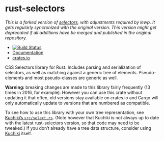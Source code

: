 rust-selectors
==============

*This is a forked version of [selectors](https://github.com/servo/servo), with adjustments required by lewp. It gets regularly syncronized with the original version. This version might get deprecated if all additions have be merged and published in the original repository.*

* [![Build Status](https://travis-ci.com/servo/rust-selectors.svg?branch=master)](
  https://travis-ci.com/servo/rust-selectors)
* [Documentation](https://docs.rs/selectors/)
* [crates.io](https://crates.io/crates/selectors)

CSS Selectors library for Rust.
Includes parsing and serialization of selectors,
as well as matching against a generic tree of elements.
Pseudo-elements and most pseudo-classes are generic as well.

**Warning:** breaking changes are made to this library fairly frequently
(13 times in 2016, for example).
However you can use this crate without updating it that often,
old versions stay available on crates.io and Cargo will only automatically update
to versions that are numbered as compatible.

To see how to use this library with your own tree representation,
see [Kuchiki’s `src/select.rs`](https://github.com/kuchiki-rs/kuchiki/blob/master/src/select.rs).
(Note however that Kuchiki is not always up to date with the latest rust-selectors version,
so that code may need to be tweaked.)
If you don’t already have a tree data structure,
consider using [Kuchiki](https://github.com/kuchiki-rs/kuchiki) itself.
